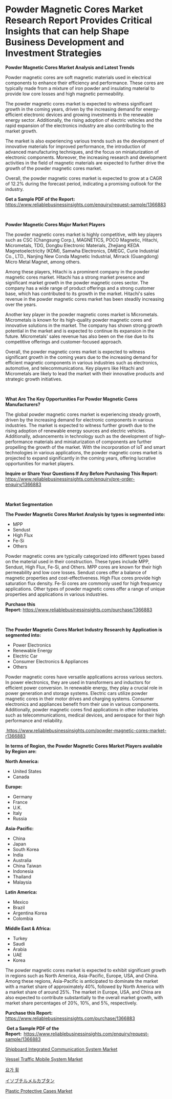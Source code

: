 <p><h1>Powder Magnetic Cores Market Research Report Provides Critical Insights that can help Shape Business Development and Investment Strategies</h1></p><p><strong>Powder Magnetic Cores Market Analysis and Latest Trends</strong></p>
<p><p>Powder magnetic cores are soft magnetic materials used in electrical components to enhance their efficiency and performance. These cores are typically made from a mixture of iron powder and insulating material to provide low core losses and high magnetic permeability.</p><p>The powder magnetic cores market is expected to witness significant growth in the coming years, driven by the increasing demand for energy-efficient electronic devices and growing investments in the renewable energy sector. Additionally, the rising adoption of electric vehicles and the rapid expansion of the electronics industry are also contributing to the market growth.</p><p>The market is also experiencing various trends such as the development of innovative materials for improved performance, the introduction of advanced manufacturing techniques, and the focus on miniaturization of electronic components. Moreover, the increasing research and development activities in the field of magnetic materials are expected to further drive the growth of the powder magnetic cores market.</p><p>Overall, the powder magnetic cores market is expected to grow at a CAGR of 12.2% during the forecast period, indicating a promising outlook for the industry.</p></p>
<p><strong>Get a Sample PDF of the Report:&nbsp;</strong> <a href="https://www.reliablebusinessinsights.com/enquiry/request-sample/1366883">https://www.reliablebusinessinsights.com/enquiry/request-sample/1366883</a></p>
<p>&nbsp;</p>
<p><strong>Powder Magnetic Cores Major Market Players</strong></p>
<p><p>The powder magnetic cores market is highly competitive, with key players such as CSC (Changsung Corp.), MAGNETICS, POCO Magnetic, Hitachi, Micrometals, TDG, Dongbu Electronic Materials, Zhejiang KEDA Magnetoelectricity (KDM), Samwha Electronics, DMEGC, Curie Industrial Co., LTD., Nanjing New Conda Magnetic Industrial, Mirrack (Guangdong) Micro Metal Magnet, among others.</p><p>Among these players, Hitachi is a prominent company in the powder magnetic cores market. Hitachi has a strong market presence and significant market growth in the powder magnetic cores sector. The company has a wide range of product offerings and a strong customer base, which has contributed to its growth in the market. Hitachi's sales revenue in the powder magnetic cores market has been steadily increasing over the years.</p><p>Another key player in the powder magnetic cores market is Micrometals. Micrometals is known for its high-quality powder magnetic cores and innovative solutions in the market. The company has shown strong growth potential in the market and is expected to continue its expansion in the future. Micrometals' sales revenue has also been on the rise due to its competitive offerings and customer-focused approach.</p><p>Overall, the powder magnetic cores market is expected to witness significant growth in the coming years due to the increasing demand for efficient magnetic components in various industries such as electronics, automotive, and telecommunications. Key players like Hitachi and Micrometals are likely to lead the market with their innovative products and strategic growth initiatives.</p></p>
<p>&nbsp;</p>
<p><strong>What Are The Key Opportunities For Powder Magnetic Cores Manufacturers?</strong></p>
<p><p>The global powder magnetic cores market is experiencing steady growth, driven by the increasing demand for electronic components in various industries. The market is expected to witness further growth due to the rising adoption of renewable energy sources and electric vehicles. Additionally, advancements in technology such as the development of high-performance materials and miniaturization of components are further propelling the growth of the market. With the incorporation of IoT and smart technologies in various applications, the powder magnetic cores market is projected to expand significantly in the coming years, offering lucrative opportunities for market players.</p></p>
<p><strong>Inquire or Share Your Questions If Any Before Purchasing This Report:</strong> <a href="https://www.reliablebusinessinsights.com/enquiry/pre-order-enquiry/1366883">https://www.reliablebusinessinsights.com/enquiry/pre-order-enquiry/1366883</a></p>
<p>&nbsp;</p>
<p><strong>Market Segmentation</strong></p>
<p><strong>The Powder Magnetic Cores Market Analysis by types is segmented into:</strong></p>
<p><ul><li>MPP</li><li>Sendust</li><li>High Flux</li><li>Fe-Si</li><li>Others</li></ul></p>
<p><p>Powder magnetic cores are typically categorized into different types based on the material used in their construction. These types include MPP, Sendust, High Flux, Fe-Si, and Others. MPP cores are known for their high permeability and low core losses. Sendust cores offer a balance of magnetic properties and cost-effectiveness. High Flux cores provide high saturation flux density. Fe-Si cores are commonly used for high frequency applications. Other types of powder magnetic cores offer a range of unique properties and applications in various industries.</p></p>
<p><strong>Purchase this Report:&nbsp;</strong><a href="https://www.reliablebusinessinsights.com/purchase/1366883">https://www.reliablebusinessinsights.com/purchase/1366883</a></p>
<p>&nbsp;</p>
<p><strong>The Powder Magnetic Cores Market Industry Research by Application is segmented into:</strong></p>
<p><ul><li>Power Electronics</li><li>Renewable Energy</li><li>Electric Car</li><li>Consumer Electronics & Appliances</li><li>Others</li></ul></p>
<p><p>Powder magnetic cores have versatile applications across various sectors. In power electronics, they are used in transformers and inductors for efficient power conversion. In renewable energy, they play a crucial role in power generation and storage systems. Electric cars utilize powder magnetic cores in their motor drives and charging systems. Consumer electronics and appliances benefit from their use in various components. Additionally, powder magnetic cores find applications in other industries such as telecommunications, medical devices, and aerospace for their high performance and reliability.</p></p>
<p><a href="https://www.reliablebusinessinsights.com/powder-magnetic-cores-market-r1366883">&nbsp;https://www.reliablebusinessinsights.com/powder-magnetic-cores-market-r1366883</a></p>
<p><strong>In terms of Region, the Powder Magnetic Cores Market Players available by Region are:</strong></p>
<p>
    <p> <strong> North America: </strong>
        <ul>
            <li>United States</li>
            <li>Canada</li>
        </ul>
        </p> 
    <p> <strong> Europe: </strong>
        <ul>
            <li>Germany</li>
            <li>France</li>
            <li>U.K.</li>
            <li>Italy</li>
            <li>Russia</li>
        </ul>
        </p> 
    <p> <strong> Asia-Pacific: </strong>
        <ul>
            <li>China</li>
            <li>Japan</li>
            <li>South Korea</li>
            <li>India</li>
            <li>Australia</li>
            <li>China Taiwan</li>
            <li>Indonesia</li>
            <li>Thailand</li>
            <li>Malaysia</li>
        </ul>
        </p> 
    <p> <strong> Latin America: </strong>
        <ul>
            <li>Mexico</li>
            <li>Brazil</li>
            <li>Argentina Korea</li>
            <li>Colombia</li>
        </ul>
        </p> 
    <p> <strong> Middle East & Africa: </strong>
        <ul>
            <li>Turkey</li>
            <li>Saudi</li>
            <li>Arabia</li>
            <li>UAE</li>
            <li>Korea</li>
        </ul>
    </p>
    </p>
<p><p>The powder magnetic cores market is expected to exhibit significant growth in regions such as North America, Asia-Pacific, Europe, USA, and China. Among these regions, Asia-Pacific is anticipated to dominate the market with a market share of approximately 40%, followed by North America with a market share of around 25%. The market in Europe, USA, and China are also expected to contribute substantially to the overall market growth, with market share percentages of 20%, 10%, and 5%, respectively.</p></p>
<p><strong>Purchase this Report: </strong><a href="https://www.reliablebusinessinsights.com/purchase/1366883">https://www.reliablebusinessinsights.com/purchase/1366883</a></p>
<p>&nbsp;<strong>Get a Sample PDF of the Report:&nbsp;&nbsp;</strong><a href="https://www.reliablebusinessinsights.com/enquiry/request-sample/1366883">https://www.reliablebusinessinsights.com/enquiry/request-sample/1366883</a></p>
<p><strong></strong></p>
<p><p><a href="https://issuu.com/reportprime-2/docs/shipboard-integrated-communication-system-market-s">Shipboard Integrated Communication System Market</a></p><p><a href="https://issuu.com/reportprime-2/docs/vessel-traffic-mobile-system-market-size-2030.pptx">Vessel Traffic Mobile System Market</a></p><p><a href="https://medium.com/@carlosrtzkzhj/%EC%9A%94%EA%B0%80-%ED%9C%A0-%EC%8B%9C%EC%9E%A5-%EC%84%B1%EA%B3%B5%EC%A0%81%EC%9D%B8-%EB%B9%84%EC%A6%88%EB%8B%88%EC%8A%A4-%EC%A0%84%EB%9E%B5%EC%9D%98-%EC%97%B4%EC%87%A0-2031%EB%85%84%EA%B9%8C%EC%A7%80-%EC%98%88%EC%B8%A1-5066fb4e4f2e">요가 휠</a></p><p><a href="https://medium.com/@saigekulas/%E3%82%A4%E3%82%BD%E3%83%96%E3%83%81%E3%83%AB%E3%83%A1%E3%83%AB%E3%82%AB%E3%83%97%E3%82%BF%E3%83%B3%E5%B8%82%E5%A0%B4%E3%82%B7%E3%82%A7%E3%82%A2%E3%81%AE%E9%80%B2%E5%8C%96%E3%81%A8%E5%B8%82%E5%A0%B4%E6%88%90%E9%95%B7%E3%81%AE%E3%83%88%E3%83%AC%E3%83%B3%E3%83%892024%E5%B9%B4%E3%81%8B%E3%82%892031%E5%B9%B4%E3%81%BE%E3%81%A7-52d2dfc81ae5">イソブチルメルカプタン</a></p><p><a href="https://github.com/yadanielu/Market-Research-Report-List-1/blob/main/plastic-protective-cases-market.md">Plastic Protective Cases Market</a></p></p>